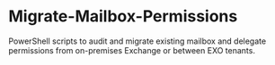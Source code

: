 # Migrate-Mailbox-Permissions
PowerShell scripts to audit and migrate existing mailbox and delegate permissions from on-premises Exchange or between EXO tenants.
